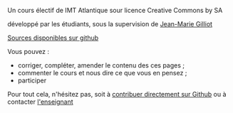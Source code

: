 
Un cours électif de IMT Atlantique sour licence Creative Commons by SA

développé par les étudiants, sous la supervision de [Jean-Marie Gilliot](https://github.com/jmgilliot)

[Sources disponibles sur github](https://github.com/explorweb)

Vous pouvez :

* corriger, compléter, amender le contenu des ces pages ;
* commenter le cours et nous dire ce que vous en pensez ;
* participer

Pour tout cela, n'hésitez pas, soit à [contribuer directement sur Github](../../contribuer/realiser/) ou à contacter [l'enseignant](https://github.com/jmgilliot)

